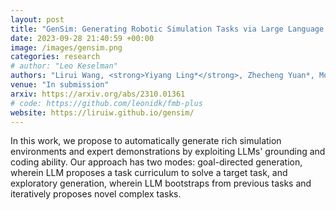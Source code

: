 ```yaml
---
layout: post
title: "GenSim: Generating Robotic Simulation Tasks via Large Language Models"
date: 2023-09-28 21:40:59 +00:00
image: /images/gensim.png
categories: research
# author: "Leo Keselman"
authors: "Lirui Wang, <strong>Yiyang Ling*</strong>, Zhecheng Yuan*, Mohit Shridhar, Chen Bao, Yuzhe Qin, Bailin Wang, Huazhe Xu, Xiaolong Wang"
venue: "In submission"
arxiv: https://arxiv.org/abs/2310.01361
# code: https://github.com/leonidk/fmb-plus
website: https://liruiw.github.io/gensim/
---
```

In this work, we propose to automatically generate rich simulation environments and expert demonstrations by exploiting LLMs' grounding and coding ability. Our approach has two modes: goal-directed generation, wherein LLM proposes a task curriculum to solve a target task, and exploratory generation, wherein LLM bootstraps from previous tasks and iteratively proposes novel complex tasks.
